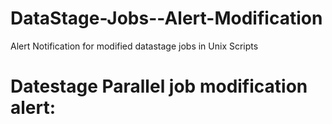 # DataStage-Jobs--Alert-Modification
Alert Notification for modified datastage jobs in Unix Scripts

# Datestage Parallel job modification alert:
```This unix used to get the modified datastage parallel jobs for every four hours with correpsonding username who modified the jobs with proper timestamps.
````
